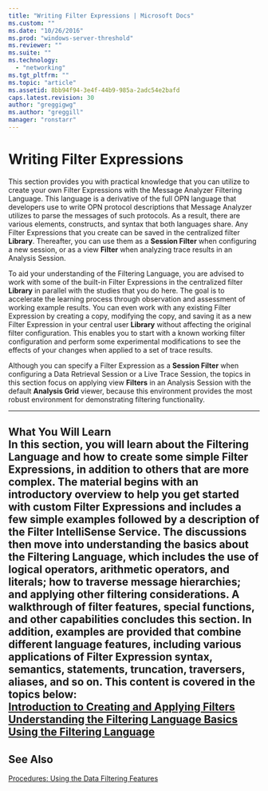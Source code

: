 ```yaml
---
title: "Writing Filter Expressions | Microsoft Docs"
ms.custom: ""
ms.date: "10/26/2016"
ms.prod: "windows-server-threshold"
ms.reviewer: ""
ms.suite: ""
ms.technology: 
  - "networking"
ms.tgt_pltfrm: ""
ms.topic: "article"
ms.assetid: 8bb94f94-3e4f-44b9-985a-2adc54e2bafd
caps.latest.revision: 30
author: "greggigwg"
ms.author: "greggill"
manager: "ronstarr"
---
```

# Writing Filter Expressions
This section provides you with practical knowledge that you can utilize to create your own Filter Expressions with the Message Analyzer Filtering Language. This language is a derivative of the full OPN language that developers use to write OPN protocol descriptions that Message Analyzer utilizes to parse the messages of such protocols. As a result, there are various elements, constructs, and syntax that both languages share. Any Filter Expressions that you create can be saved in the centralized filter **Library**. Thereafter, you can use them as a **Session Filter** when configuring a new session, or as a view **Filter** when analyzing trace results in an Analysis Session.  
  
 To aid your understanding of the Filtering Language, you are advised to work with some of the built-in Filter Expressions in the centralized filter **Library** in parallel with the studies that you do here. The goal is to accelerate the learning process through observation and assessment of working example results. You can even work with any existing Filter Expression by creating a copy, modifying the copy, and saving it as a new Filter Expression in your central user **Library** without affecting the original filter configuration. This enables you to start with a known working filter configuration and perform some experimental modifications to see the effects of your changes when applied to a set of trace results.  
  
 Although you can specify a Filter Expression as a **Session Filter** when configuring a Data Retrieval Session or a Live Trace Session, the topics in this section focus on applying view **Filters** in an Analysis Session with the default **Analysis Grid** viewer, because this environment provides the most robust environment for demonstrating filtering functionality.  
  
 ---  
  
 **What You Will Learn**   
In this section, you will learn about the Filtering Language and how to create some simple Filter Expressions, in addition to others that are more complex. The material begins with an introductory overview to help you get started with custom Filter Expressions and includes a few simple examples followed by a description of the Filter IntelliSense Service. The discussions then move into understanding the basics about the Filtering Language, which includes the use of logical operators, arithmetic operators, and literals; how to traverse message hierarchies; and applying other filtering considerations. A walkthrough of filter features, special functions, and other capabilities concludes this section. In addition, examples are provided that combine different language features, including various applications of Filter Expression syntax, semantics, statements, truncation, traversers, aliases, and so on. This content is covered in the  topics below:  
[Introduction to Creating and Applying Filters](introduction-to-creating-and-applying-filters.md)  
[Understanding the Filtering Language Basics](understanding-the-filtering-language-basics.md)  
[Using the Filtering Language](using-the-filtering-language.md)  
---  
  
## See Also  
 [Procedures: Using the Data Filtering Features](procedures-using-the-data-filtering-features.md)